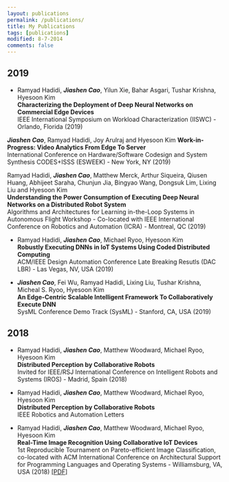 ```yaml
---
layout: publications
permalink: /publications/
title: My Publications
tags: [publications]
modified: 8-7-2014
comments: false
---
```

## 2019
  * Ramyad Hadidi, ***Jiashen Cao***, Yilun Xie, Bahar Asgari, Tushar Krishna, Hyesoon Kim   
  __Characterizing the Deployment of Deep Neural Networks on Commercial Edge Devices__   
  IEEE International Symposium on Workload Characterization (IISWC) - Orlando, Florida (2019)   

  ***Jiashen Cao***, Ramyad Hadidi, Joy Arulraj and Hyesoon Kim
  __Work-in-Progress: Video Analytics From Edge To Server__   
  International Conference on Hardware/Software Codesign and System Synthesis CODES+ISSS (ESWEEK) - New York, NY (2019)

  Ramyad Hadidi, ***Jiashen Cao***, Matthew Merck, Arthur Siqueira, Qiusen Huang, Abhijeet Saraha, Chunjun Jia, Bingyao Wang, Dongsuk Lim, Lixing Liu and Hyesoon Kim   
  __Understanding the Power Consumption of Executing Deep Neural Networks on a Distributed Robot System__   
  Algorithms and Architectures for Learning in-the-Loop Systems in Autonomous Flight Workshop - Co-located with IEEE International Conference on Robotics and Automation (ICRA) - Montreal, QC (2019)

  * Ramyad Hadidi, ***Jiashen Cao***, Michael Ryoo, Hyesoon Kim   
  __Robustly Executing DNNs in IoT Systems Using Coded Distributed Computing__   
  ACM/IEEE Design Automation Conference Late Breaking Resutls (DAC LBR) - Las Vegas, NV, USA (2019)

  * ***Jiashen Cao***, Fei Wu, Ramyad Hadidi, Lixing Liu, Tushar Krishna, Micheal S. Ryoo, Hyesoon Kim  
  __An Edge-Centric Scalable Intelligent Framework To Collaboratively Execute DNN__  
  SysML Conference Demo Track (SysML) - Stanford, CA, USA (2019)

## 2018
  * Ramyad Hadidi, ***Jiashen Cao***, Matthew Woodward, Michael Ryoo, Hyesoon Kim  
  __Distributed Perception by Collaborative Robots__    
  Invited for IEEE/RSJ International Conference on Intelligent Robots and Systems (IROS) - Madrid, Spain (2018)

  * Ramyad Hadidi, ***Jiashen Cao***, Matthew Woodward, Michael Ryoo, Hyesoon Kim  
  __Distributed Perception by Collaborative Robots__  
  IEEE Robotics and Automation Letters
  
  * Ramyad Hadidi, ***Jiashen Cao***, Matthew Woodward, Michael Ryoo, Hyesoon Kim  
  __Real-Time Image Recognition Using Collaborative IoT Devices__  
  1st Reproducible Tournament on Pareto-efficient Image Classification, co-located with ACM International Conference on Architectural Support for Programming Languages and Operating Systems - Williamsburg, VA, USA (2018)
  [[PDF]](https://dl.acm.org/citation.cfm?id=3229765)
